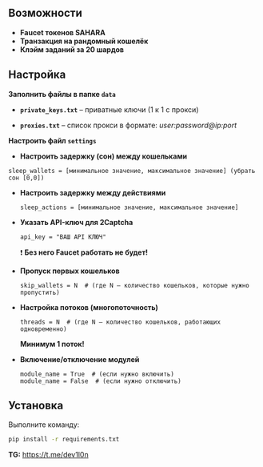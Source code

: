 ## Возможности

- **Faucet токенов SAHARA**  
- **Транзакция на рандомный кошелёк**  
- **Клэйм заданий за 20 шардов**  


## Настройка

**Заполнить файлы в папке `data`**  
   - **`private_keys.txt`** – приватные ключи (1 к 1 с прокси)  

   - **`proxies.txt`** – список прокси в формате: *user:password@ip:port*

**Настроить файл `settings`**  
   -  **Настроить задержку (сон) между кошельками**  

   ```sleep_wallets = [минимальное значение, максимальное значение] (убрать сон [0,0]) ```


   - **Настроить задержку между действиями**

     ```sleep_actions = [минимальное значение, максимальное значение]```

   - **Указать API-ключ для 2Captcha**  

     ```api_key = "ВАШ API КЛЮЧ"```

     ❗ **Без него Faucet работать не будет!**


   - **Пропуск первых кошельков**  
     ```
     skip_wallets = N  # (где N — количество кошельков, которые нужно пропустить)
     ```

   - **Настройка потоков (многопоточность)**  
     ```
     threads = N  # (где N — количество кошельков, работающих одновременно)
     ```
     **Минимум 1 поток!**

   - **Включение/отключение модулей**  
     ```
     module_name = True  # (если нужно включить)
     module_name = False  # (если нужно отключить)
     ```

## Установка

Выполните команду:
```bash
pip install -r requirements.txt
```


**TG:** https://t.me/dev1l0n